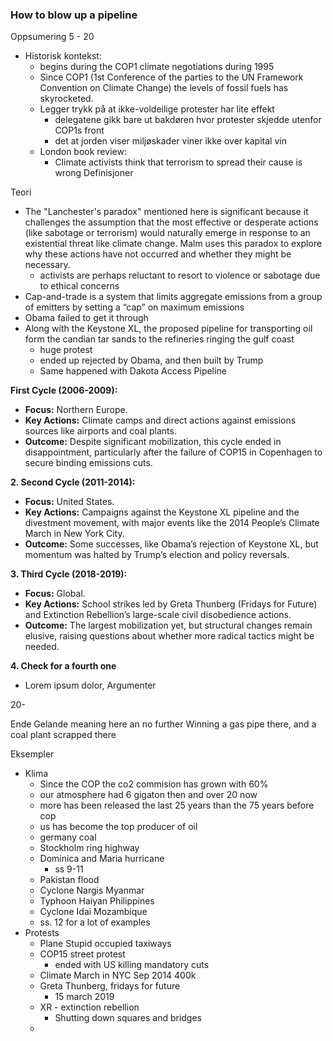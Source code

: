### How to blow up a pipeline
Oppsumering
5 - 20
- Historisk kontekst:
	- begins during the COP1 climate negotiations during 1995 
	- Since COP1 (1st Conference of the parties to the UN Framework Convention on Climate Change) the levels of fossil fuels has skyrocketed.
	- Legger trykk på at ikke-voldeilige protester har lite effekt
		- delegatene gikk bare ut bakdøren hvor protester skjedde utenfor COP1s front
		- det at jorden viser miljøskader viner ikke over kapital vin
	- London book review:
		- Climate activists think that terrorism to spread their cause is wrong
Definisjoner

Teori
- The "Lanchester's paradox" mentioned here is significant because it challenges the assumption that the most effective or desperate actions (like sabotage or terrorism) would naturally emerge in response to an existential threat like climate change. Malm uses this paradox to explore why these actions have not occurred and whether they might be necessary.
	- activists are perhaps reluctant to resort to violence or sabotage due to ethical concerns
- Cap-and-trade is a system that limits aggregate emissions from a group of emitters by setting a “cap” on maximum emissions
- Obama failed to get it through
- Along with the Keystone XL, the proposed pipeline for transporting oil form the candian tar sands to the refineries ringing the gulf coast
	- huge protest
	- ended up rejected by Obama, and then built by Trump
	- Same happened with Dakota Access Pipeline

 **First Cycle (2006-2009):**
- **Focus:** Northern Europe.
- **Key Actions:** Climate camps and direct actions against emissions sources like airports and coal plants.
- **Outcome:** Despite significant mobilization, this cycle ended in disappointment, particularly after the failure of COP15 in Copenhagen to secure binding emissions cuts.

 **2. Second Cycle (2011-2014):**
- **Focus:** United States.
- **Key Actions:** Campaigns against the Keystone XL pipeline and the divestment movement, with major events like the 2014 People’s Climate March in New York City.
- **Outcome:** Some successes, like Obama’s rejection of Keystone XL, but momentum was halted by Trump’s election and policy reversals.

**3. Third Cycle (2018-2019):**
- **Focus:** Global.
- **Key Actions:** School strikes led by Greta Thunberg (Fridays for Future) and Extinction Rebellion’s large-scale civil disobedience actions.
- **Outcome:** The largest mobilization yet, but structural changes remain elusive, raising questions about whether more radical tactics might be needed.

**4. Check for a fourth one**
- Lorem ipsum dolor, 
Argumenter

20-

Ende Gelande meaning here an no further
Winning a gas pipe there, and a coal plant scrapped there

Eksempler
- Klima
	- Since the COP the co2 commision has grown with 60%
	- our atmosphere had 6 gigaton then and over 20 now
	- more has been released the last 25 years than the 75 years before cop
	- us has become the top producer of oil
	- germany coal
	- Stockholm ring highway
	- Dominica and Maria hurricane
		- ss 9-11
	- Pakistan flood
	- Cyclone Nargis Myanmar
	- Typhoon Haiyan Philippines
	- Cyclone Idai Mozambique
	- ss. 12 for a lot of examples
- Protests
	- Plane Stupid occupied taxiways
	- COP15 street protest
		- ended with US killing mandatory cuts
	- Climate March in NYC Sep 2014 400k
	- Greta Thunberg, fridays for future
		- 15 march 2019
	- XR - extinction rebellion
		- Shutting down squares and bridges
	- 